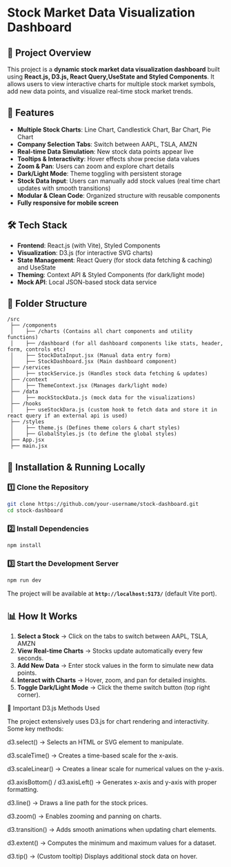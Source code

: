 # Stock Market Data Visualization Dashboard

## 📌 Project Overview

This project is a **dynamic stock market data visualization dashboard** built using **React.js, D3.js, React Query,UseState and Styled Components**. It allows users to view interactive charts for multiple stock market symbols, add new data points, and visualize real-time stock market trends.

## 🚀 Features

- **Multiple Stock Charts**: Line Chart, Candlestick Chart, Bar Chart, Pie Chart
- **Company Selection Tabs**: Switch between AAPL, TSLA, AMZN
- **Real-time Data Simulation**: New stock data points appear live
- **Tooltips & Interactivity**: Hover effects show precise data values
- **Zoom & Pan**: Users can zoom and explore chart details
- **Dark/Light Mode**: Theme toggling with persistent storage
- **Stock Data Input**: Users can manually add stock values (real time chart updates with smooth transitions)
- **Modular & Clean Code**: Organized structure with reusable components
- **Fully responsive for mobile screen**

## 🛠️ Tech Stack

- **Frontend**: React.js (with Vite), Styled Components
- **Visualization**: D3.js (for interactive SVG charts)
- **State Management**: React Query (for stock data fetching & caching) and UseState
- **Theming**: Context API & Styled Components (for dark/light mode)
- **Mock API**: Local JSON-based stock data service

## 📂 Folder Structure

```
/src
 ├── /components
 │    ├── /charts (Contains all chart components and utility functions)
 │    ├── /dashboard (for all dashboard components like stats, header, form, controls etc)
 │    ├── StockDataInput.jsx (Manual data entry form)
 │    ├── StockDashboard.jsx (Main dashboard component)
 ├── /services
 │    ├── stockService.js (Handles stock data fetching & updates)
 ├── /context
 │    ├── ThemeContext.jsx (Manages dark/light mode)
 ├── /data
 │    ├── mockStockData.js (mock data for the visualizations)
 ├── /hooks
 │    ├── useStockDara.js (custom hook to fetch data and store it in react query if an external api is used)
 ├── /styles
 │    ├── theme.js (Defines theme colors & chart styles)
 │    ├── GlobalStyles.js (to define the global styles)
 ├── App.jsx
 ├── main.jsx
```

## 🔧 Installation & Running Locally

### **1️⃣ Clone the Repository**

```sh
git clone https://github.com/your-username/stock-dashboard.git
cd stock-dashboard
```

### **2️⃣ Install Dependencies**

```sh
npm install
```

### **3️⃣ Start the Development Server**

```sh
npm run dev
```

The project will be available at **`http://localhost:5173/`** (default Vite port).

## 📊 How It Works

1. **Select a Stock** → Click on the tabs to switch between AAPL, TSLA, AMZN
2. **View Real-time Charts** → Stocks update automatically every few seconds.
3. **Add New Data** → Enter stock values in the form to simulate new data points.
4. **Interact with Charts** → Hover, zoom, and pan for detailed insights.
5. **Toggle Dark/Light Mode** → Click the theme switch button (top right corner).

📌 Important D3.js Methods Used

The project extensively uses D3.js for chart rendering and interactivity. Some key methods:

d3.select() → Selects an HTML or SVG element to manipulate.

d3.scaleTime() → Creates a time-based scale for the x-axis.

d3.scaleLinear() → Creates a linear scale for numerical values on the y-axis.

d3.axisBottom() / d3.axisLeft() → Generates x-axis and y-axis with proper formatting.

d3.line() → Draws a line path for the stock prices.

d3.zoom() → Enables zooming and panning on charts.

d3.transition() → Adds smooth animations when updating chart elements.

d3.extent() → Computes the minimum and maximum values for a dataset.

d3.tip() → (Custom tooltip) Displays additional stock data on hover.
